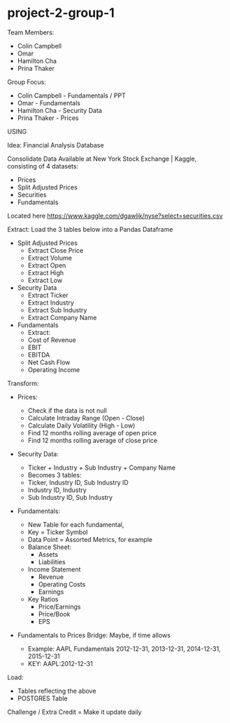 # project-2-group-1

Team Members:
* Colin Campbell
* Omar
* Hamilton Cha
* Prina Thaker

Group Focus:
* Colin Campbell - Fundamentals / PPT
* Omar - Fundamentals
* Hamilton Cha - Security Data
* Prina Thaker - Prices

USING 

Idea: Financial Analysis Database




Consolidate Data Available at New York Stock Exchange | Kaggle, consisting of 4 datasets:
* Prices
* Split Adjusted Prices
* Securities
* Fundamentals

Located here https://www.kaggle.com/dgawlik/nyse?select=securities.csv

Extract: Load the 3 tables below into a Pandas Dataframe
* Split Adjusted Prices
   * Extract Close Price
   * Extract Volume
   * Extract Open
   * Extract High
   * Extract Low
* Security Data
   * Extract Ticker
   * Extract Industry
   * Extract Sub Industry
   * Extract Company Name
* Fundamentals
   * Extract:
   * Cost of Revenue
   * EBIT
   * EBITDA
   * Net Cash Flow
   * Operating Income


Transform:
* Prices:
   * Check if the data is not null
   * Calculate Intraday Range (Open - Close)
   * Calculate Daily Volatility (High - Low)
   * Find 12 months rolling average of open price
   * Find 12 months rolling average of close price

* Security Data:
   * Ticker + Industry + Sub Industry + Company Name
   * Becomes 3 tables:
   * Ticker, Industry ID, Sub Industry ID
   * Industry ID, Industry
   * Sub Industry ID, Sub Industry
* Fundamentals:
   * New Table for each fundamental,
   * Key = Ticker Symbol
   * Data Point = Assorted Metrics, for example
   * Balance Sheet:
      * Assets
      * Liabilities
   * Income Statement
      * Revenue
      * Operating Costs
      * Earnings
   * Key Ratios
      * Price/Earnings
      * Price/Book
      * EPS
* Fundamentals to Prices Bridge: Maybe, if time allows
   * Example: AAPL Fundamentals 2012-12-31, 2013-12-31, 2014-12-31, 2015-12-31
   * KEY: AAPL:2012-12-31


Load:
* Tables reflecting the above
* POSTGRES Table


Challenge / Extra Credit = Make it update daily
